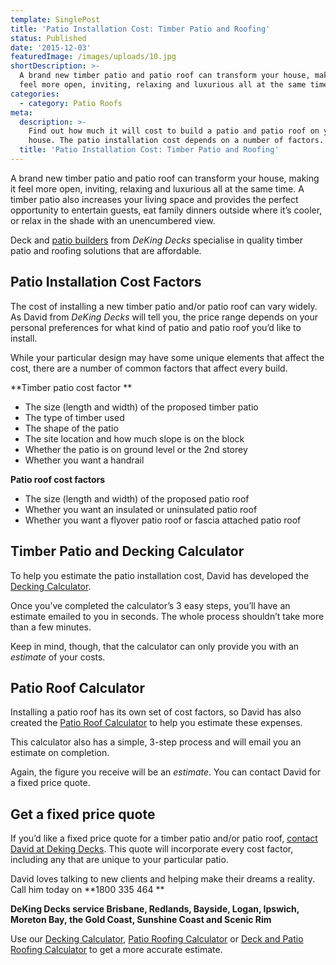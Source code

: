 ```yaml
---
template: SinglePost
title: 'Patio Installation Cost: Timber Patio and Roofing'
status: Published
date: '2015-12-03'
featuredImage: /images/uploads/10.jpg
shortDescription: >-
  A brand new timber patio and patio roof can transform your house, making it
  feel more open, inviting, relaxing and luxurious all at the same time.
categories:
  - category: Patio Roofs
meta:
  description: >-
    Find out how much it will cost to build a patio and patio roof on your
    house. The patio installation cost depends on a number of factors.
  title: 'Patio Installation Cost: Timber Patio and Roofing'
---
```

A brand new timber patio and patio roof can transform your house, making it feel more open, inviting, relaxing and luxurious all at the same time. A timber patio also increases your living space and provides the perfect opportunity to entertain guests, eat family dinners outside where it’s cooler, or relax in the shade with an unencumbered view.

Deck and [patio builders](https://www.dekingdecks.com.au/services/) from _DeKing Decks_ specialise in quality timber patio and roofing solutions that are affordable.

## Patio Installation Cost Factors

The cost of installing a new timber patio and/or patio roof can vary widely. As David from _DeKing Decks_ will tell you, the price range depends on your personal preferences for what kind of patio and patio roof you’d like to install.

While your particular design may have some unique elements that affect the cost, there are a number of common factors that affect every build.

**Timber patio cost factor
**

* The size (length and width) of the proposed timber patio
* The type of timber used
* The shape of the patio
* The site location and how much slope is on the block
* Whether the patio is on ground level or the 2nd storey
* Whether you want a handrail

**Patio roof cost factors**

* The size (length and width) of the proposed patio roof
* Whether you want an insulated or uninsulated patio roof
* Whether you want a flyover patio roof or fascia attached patio roof

## Timber Patio and Decking Calculator

To help you estimate the patio installation cost, David has developed the [Decking Calculator](https://www.dekingdecks.com.au/decking-calculator/).

Once you’ve completed the calculator’s 3 easy steps, you’ll have an estimate emailed to you in seconds. The whole process shouldn’t take more than a few minutes.

Keep in mind, though, that the calculator can only provide you with an <em>estimate</em> of your costs.

## Patio Roof Calculator

Installing a patio roof has its own set of cost factors, so David has also created the [Patio Roof Calculator](https://www.dekingdecks.com.au/patio-calculator/) to help you estimate these expenses.

This calculator also has a simple, 3-step process and will email you an estimate on completion.

Again, the figure you receive will be an _estimate_. You can contact David for a fixed price quote.

## Get a fixed price quote

If you’d like a fixed price quote for a timber patio and/or patio roof, [contact David at Deking Decks](https://www.dekingdecks.com.au/contact-us/). This quote will incorporate every cost factor, including any that are unique to your particular patio.

David loves talking to new clients and helping make their dreams a reality. Call him today on **1800 335 464
**

**DeKing Decks service Brisbane, Redlands, Bayside, Logan, Ipswich, Moreton Bay, the Gold Coast, Sunshine Coast and Scenic Rim**

Use our [Decking Calculator](https://www.dekingdecks.com.au/decking-calculator), [Patio Roofing Calculator](https://www.dekingdecks.com.au/patio-calculator/) or [Deck and Patio Roofing Calculator](https://www.dekingdecks.com.au/deck-and-roofing-calculator) to get a more accurate estimate.
